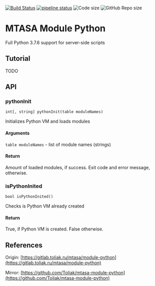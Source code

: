 [![Build Status](https://travis-ci.com/Toliak/mtasa-module-python.svg?branch=master)](https://travis-ci.com/Toliak/mtasa-module-python)
[![pipeline status](https://gitlab.toliak.ru/mtasa/module-python/badges/master/pipeline.svg)](https://gitlab.toliak.ru/mtasa/module-python/commits/some-trash)
![Code size](https://img.shields.io/github/languages/code-size/Toliak/mtasa-module-python.svg)
![GitHub Repo size](https://img.shields.io/github/repo-size/Toliak/mtasa-module-python.svg)

# MTASA Module Python

Full Python 3.7.6 support for server-side scripts 

## Tutorial

TODO

## API

### pythonInit

``int[, string] pythonInit(table moduleNames)``

Initializes Python VM and loads modules

#### Arguments

``table moduleNames`` - list of module names (strings)

#### Return

Amount of loaded modules, if success. 
Exit code and error message, otherwise.

### isPythonInited

``bool isPythonInited()``

Checks is Python VM already created

#### Return

True, if Python VM is created. False otherwise.

## References

Origin: [https://gitlab.toliak.ru/mtasa/module-python](https://gitlab.toliak.ru/mtasa/module-python)

Mirror: [https://github.com/Toliak/mtasa-module-python](https://github.com/Toliak/mtasa-module-python)